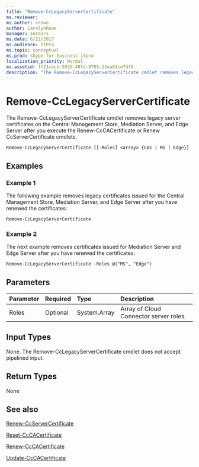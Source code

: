 ```yaml
---
title: "Remove-CcLegacyServerCertificate"
ms.reviewer: 
ms.author: crowe
author: CarolynRowe
manager: serdars
ms.date: 6/22/2017
ms.audience: ITPro
ms.topic: conceptual
ms.prod: skype-for-business-itpro
localization_priority: Normal
ms.assetid: ff21cecb-5035-48fd-9705-11ea81ce7df6
description: "The Remove-CcLegacyServerCertificate cmdlet removes legacy server certificates on the Central Management Store, Mediation Server, and Edge Server after you execute the Renew-CcCACertificate or Renew CcServerCertificate cmdlets."
---
```


# Remove-CcLegacyServerCertificate
 
The Remove-CcLegacyServerCertificate cmdlet removes legacy server certificates on the Central Management Store, Mediation Server, and Edge Server after you execute the Renew-CcCACertificate or Renew CcServerCertificate cmdlets.
  
```
Remove-CcLegacyServerCertificate [[-Roles] <array> {Cms | MS | Edge}] 
```

## Examples
<a name="Examples"> </a>

### Example 1

The following example removes legacy certificates issued for the Central Management Store, Mediation Server, and Edge Server after you have renewed the certificates:
  
```
Remove-CcLegacyServerCertificate
```

### Example 2

The next example removes certificates issued for Mediation Server and Edge Server after you have renewed the certificates: 
  
```
Remove-CcLegacyServerCertificate -Roles @("MS", "Edge") 
```

## Parameters
<a name="Examples"> </a>

|**Parameter**|**Required**|**Type**|**Description**|
|:-----|:-----|:-----|:-----|
| Roles <br/> |Optional  <br/> |System.Array  <br/> | Array of Cloud Connector server roles. <br/> |
   
## Input Types
<a name="InputTypes"> </a>

None. The Remove-CcLegacyServerCertificate cmdlet does not accept pipelined input.
  
## Return Types
<a name="ReturnTypes"> </a>

None
  
## See also
<a name="ReturnTypes"> </a>

[Renew-CcServerCertificate](renew-ccservercertificate.md)
  
[Reset-CcCACertificate](reset-cccacertificate.md)
  
[Renew-CcCACertificate](renew-cccacertificate.md)
  
[Update-CcCACertificate](update-cccacertificate.md)
  

